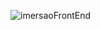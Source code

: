 
![imersaoFrontEnd](https://media.discordapp.net/attachments/886729161631227944/1199077460315217950/imersao_front_end.png?ex=65c13ae8&is=65aec5e8&hm=507821f765988be56e907d3df0acb676d54a1be7d8f731cd000116313ce039d3&=&format=webp&quality=lossless&width=960&height=56)